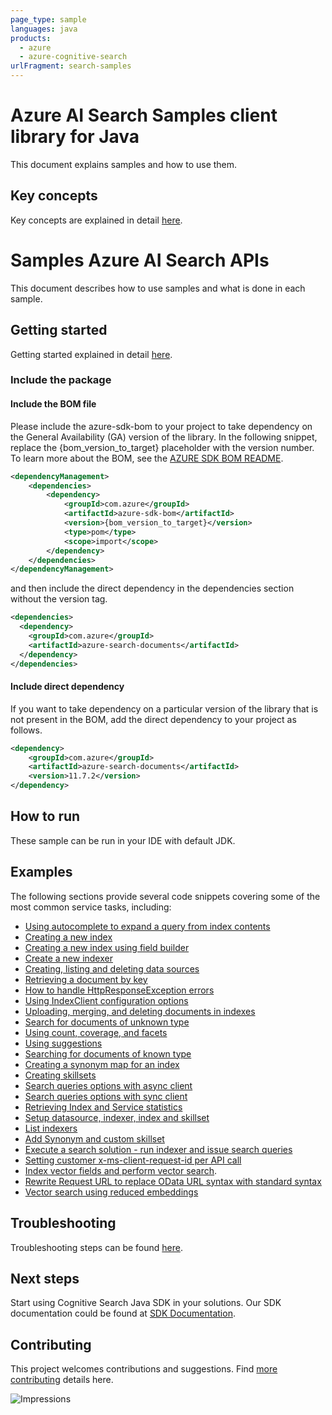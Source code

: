 ```yaml
---
page_type: sample
languages: java
products:
  - azure
  - azure-cognitive-search
urlFragment: search-samples
---
```


# Azure AI Search Samples client library for Java
This document explains samples and how to use them.

## Key concepts
Key concepts are explained in detail [here][SDK_README_KEY_CONCEPTS].

# Samples Azure AI Search APIs
This document describes how to use samples and what is done in each sample.

## Getting started
Getting started explained in detail [here][SDK_README_GETTING_STARTED].

### Include the package

#### Include the BOM file

Please include the azure-sdk-bom to your project to take dependency on the General Availability (GA) version of the library. In the following snippet, replace the {bom_version_to_target} placeholder with the version number.
To learn more about the BOM, see the [AZURE SDK BOM README](https://github.com/Azure/azure-sdk-for-java/blob/main/sdk/boms/azure-sdk-bom/README.md).

```xml
<dependencyManagement>
    <dependencies>
        <dependency>
            <groupId>com.azure</groupId>
            <artifactId>azure-sdk-bom</artifactId>
            <version>{bom_version_to_target}</version>
            <type>pom</type>
            <scope>import</scope>
        </dependency>
    </dependencies>
</dependencyManagement>
```
and then include the direct dependency in the dependencies section without the version tag.

```xml
<dependencies>
  <dependency>
    <groupId>com.azure</groupId>
    <artifactId>azure-search-documents</artifactId>
  </dependency>
</dependencies>
```

#### Include direct dependency

If you want to take dependency on a particular version of the library that is not present in the BOM,
add the direct dependency to your project as follows.


[//]: # ({x-version-update-start;com.azure:azure-search-documents;current})
```xml
<dependency>
    <groupId>com.azure</groupId>
    <artifactId>azure-search-documents</artifactId>
    <version>11.7.2</version>
</dependency>
```
[//]: # ({x-version-update-end})

## How to run
These sample can be run in your IDE with default JDK.

## Examples
The following sections provide several code snippets covering some of the most common service tasks, including:

- [Using autocomplete to expand a query from index contents](https://github.com/Azure/azure-sdk-for-java/blob/main/sdk/search/azure-search-documents/src/samples/java/com/azure/search/documents/AutoCompleteExample.java)
- [Creating a new index](https://github.com/Azure/azure-sdk-for-java/blob/main/sdk/search/azure-search-documents/src/samples/java/com/azure/search/documents/indexes/CreateIndexExample.java)
- [Creating a new index using field builder](https://github.com/Azure/azure-sdk-for-java/blob/main/sdk/search/azure-search-documents/src/samples/java/com/azure/search/documents/indexes/CreateIndexWithFieldBuilderExample.java)
- [Create a new indexer](https://github.com/Azure/azure-sdk-for-java/blob/main/sdk/search/azure-search-documents/src/samples/java/com/azure/search/documents/indexes/CreateIndexerExample.java)
- [Creating, listing and deleting data sources](https://github.com/Azure/azure-sdk-for-java/blob/main/sdk/search/azure-search-documents/src/samples/java/com/azure/search/documents/indexes/DataSourceExample.java)
- [Retrieving a document by key](https://github.com/Azure/azure-sdk-for-java/blob/main/sdk/search/azure-search-documents/src/samples/java/com/azure/search/documents/GetSingleDocumentExample.java)
- [How to handle HttpResponseException errors](https://github.com/Azure/azure-sdk-for-java/blob/main/sdk/search/azure-search-documents/src/samples/java/com/azure/search/documents/HttpResponseExceptionExample.java)
- [Using IndexClient configuration options](https://github.com/Azure/azure-sdk-for-java/blob/main/sdk/search/azure-search-documents/src/samples/java/com/azure/search/documents/IndexClientConfigurationExample.java)
- [Uploading, merging, and deleting documents in indexes](https://github.com/Azure/azure-sdk-for-java/blob/main/sdk/search/azure-search-documents/src/samples/java/com/azure/search/documents/IndexContentManagementExample.java)
- [Search for documents of unknown type](https://github.com/Azure/azure-sdk-for-java/blob/main/sdk/search/azure-search-documents/src/samples/java/com/azure/search/documents/SearchForDynamicDocumentsExample.java)
- [Using count, coverage, and facets](https://github.com/Azure/azure-sdk-for-java/blob/main/sdk/search/azure-search-documents/src/samples/java/com/azure/search/documents/SearchOptionsExample.java)
- [Using suggestions](https://github.com/Azure/azure-sdk-for-java/blob/main/sdk/search/azure-search-documents/src/samples/java/com/azure/search/documents/SearchSuggestionExample.java)
- [Searching for documents of known type](https://github.com/Azure/azure-sdk-for-java/blob/main/sdk/search/azure-search-documents/src/samples/java/com/azure/search/documents/SearchAsyncWithFullyTypedDocumentsExample.java)
- [Creating a synonym map for an index](https://github.com/Azure/azure-sdk-for-java/blob/main/sdk/search/azure-search-documents/src/samples/java/com/azure/search/documents/SynonymMapsCreateExample.java)
- [Creating skillsets](https://github.com/Azure/azure-sdk-for-java/blob/main/sdk/search/azure-search-documents/src/samples/java/com/azure/search/documents/indexes/CreateSkillsetExample.java)
- [Search queries options with async client](https://github.com/Azure/azure-sdk-for-java/blob/main/sdk/search/azure-search-documents/src/samples/java/com/azure/search/documents/SearchOptionsAsyncExample.java)
- [Search queries options with sync client](https://github.com/Azure/azure-sdk-for-java/blob/main/sdk/search/azure-search-documents/src/samples/java/com/azure/search/documents/SearchOptionsExample.java)
- [Retrieving Index and Service statistics](https://github.com/Azure/azure-sdk-for-java/blob/main/sdk/search/azure-search-documents/src/samples/java/com/azure/search/documents/IndexAndServiceStatisticsExample.java)
- [Setup datasource, indexer, index and skillset](https://github.com/Azure/azure-sdk-for-java/blob/main/sdk/search/azure-search-documents/src/samples/java/com/azure/search/documents/indexes/LifecycleSetupExample.java)
- [List indexers](https://github.com/Azure/azure-sdk-for-java/blob/main/sdk/search/azure-search-documents/src/samples/java/com/azure/search/documents/indexes/ListIndexersExample.java)
- [Add Synonym and custom skillset](https://github.com/Azure/azure-sdk-for-java/blob/main/sdk/search/azure-search-documents/src/samples/java/com/azure/search/documents/RefineSearchCapabilitiesExample.java)
- [Execute a search solution - run indexer and issue search queries](https://github.com/Azure/azure-sdk-for-java/blob/main/sdk/search/azure-search-documents/src/samples/java/com/azure/search/documents/RunningSearchSolutionExample.java)
- [Setting customer x-ms-client-request-id per API call](https://github.com/Azure/azure-sdk-for-java/blob/main/sdk/search/azure-search-documents/src/samples/java/com/azure/search/documents/PerCallRequestIdExample.java)
- [Index vector fields and perform vector search](https://github.com/Azure/azure-sdk-for-java/blob/main/sdk/search/azure-search-documents/src/samples/java/com/azure/search/documents/VectorSearchExample.java).
- [Rewrite Request URL to replace OData URL syntax with standard syntax](https://github.com/Azure/azure-sdk-for-java/blob/main/sdk/search/azure-search-documents/src/samples/java/com/azure/search/documents/SearchRequestUrlRewriterPolicy.java)
- [Vector search using reduced embeddings](https://github.com/Azure/azure-sdk-for-java/blob/40261403b3a75aa56a3eeaf18c2ba0fd071c87a6/sdk/search/azure-search-documents/src/samples/java/com/azure/search/documents/VectorSearchReducedEmbeddings.java)

## Troubleshooting
Troubleshooting steps can be found [here][SDK_README_TROUBLESHOOTING].

## Next steps
Start using Cognitive Search Java SDK in your solutions. Our SDK documentation could be found at [SDK Documentation][azsearch_docs]. 

## Contributing
This project welcomes contributions and suggestions. Find [more contributing][SDK_README_CONTRIBUTING] details here.

<!-- LINKS -->
[KEYS_SDK_README]: ../../README.md
[SDK_README_CONTRIBUTING]: https://github.com/Azure/azure-sdk-for-java/blob/main/sdk/search/azure-search-documents/README.md#contributing
[SDK_README_GETTING_STARTED]: https://github.com/Azure/azure-sdk-for-java/blob/main/sdk/search/azure-search-documents/README.md#getting-started
[SDK_README_TROUBLESHOOTING]: https://github.com/Azure/azure-sdk-for-java/blob/main/sdk/search/azure-search-documents/README.md#troubleshooting
[SDK_README_KEY_CONCEPTS]: https://github.com/Azure/azure-sdk-for-java/blob/main/sdk/search/azure-search-documents/README.md#key-concepts
[SDK_README_DEPENDENCY]: ../../README.md#adding-the-package-to-your-product
[azsearch_docs]: https://docs.microsoft.com/azure/search

![Impressions](https://azure-sdk-impressions.azurewebsites.net/api/impressions/azure-sdk-for-java/sdk/search/azure-search/samples/README.png)
